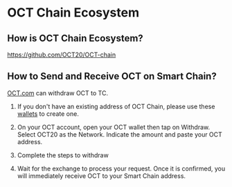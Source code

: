 # OCT Chain Ecosystem

## How is OCT Chain Ecosystem?

<https://github.com/OCT20/OCT-chain>

## How to Send and Receive OCT on Smart Chain?

[OCT.com](https:/www.scan.octium.io) can withdraw OCT to TC.

1. If you don't have an existing address of OCT Chain, please use these [wallets](../../smart-chain/wallet.md) to create one.

2. On your OCT account, open your OCT wallet then tap on Withdraw. Select OCT20 as the Network. Indicate the amount and paste your OCT address.

3. Complete the steps to withdraw

4. Wait for the exchange to process your request. Once it is confirmed, you will immediately receive OCT to your Smart Chain address.


